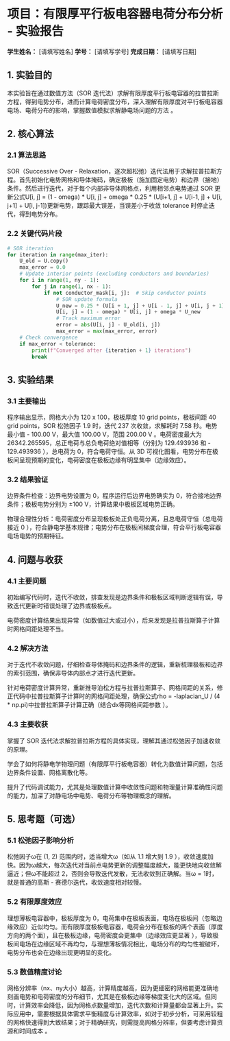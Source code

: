 # 项目：有限厚平行板电容器电荷分布分析 - 实验报告

**学生姓名：** [请填写姓名] **学号：** [请填写学号] **完成日期：** [请填写日期]

## 1. 实验目的

本实验旨在通过数值方法（SOR 迭代法）求解有限厚度平行板电容器的拉普拉斯方程，得到电势分布，进而计算电荷密度分布，深入理解有限厚度对平行板电容器电场、电荷分布的影响，掌握数值模拟求解静电场问题的方法 。

## 2. 核心算法

### 2.1 算法思路

SOR（Successive Over - Relaxation，逐次超松弛）迭代法用于求解拉普拉斯方程。首先初始化电势网格和导体掩码，确定极板（施加固定电势）和边界（接地）条件。然后进行迭代，对于每个内部非导体网格点，利用相邻点电势通过 SOR 更新公式U[i, j] = (1 - omega) * U[i, j] + omega * 0.25 * (U[i+1, j] + U[i-1, j] + U[i, j+1] + U[i, j-1])更新电势，跟踪最大误差，当误差小于收敛 tolerance 时停止迭代，得到电势分布。

### 2.2 关键代码片段

```python
# SOR iteration
for iteration in range(max_iter):
    U_old = U.copy()
    max_error = 0.0
    # Update interior points (excluding conductors and boundaries)
    for i in range(1, ny - 1):
        for j in range(1, nx - 1):
            if not conductor_mask[i, j]:  # Skip conductor points
                # SOR update formula
                U_new = 0.25 * (U[i + 1, j] + U[i - 1, j] + U[i, j + 1] + U[i, j - 1])
                U[i, j] = (1 - omega) * U[i, j] + omega * U_new
                # Track maximum error
                error = abs(U[i, j] - U_old[i, j])
                max_error = max(max_error, error)
    # Check convergence
    if max_error < tolerance:
        print(f"Converged after {iteration + 1} iterations")
        break
```

## 3. 实验结果

### 3.1 主要输出

程序输出显示，网格大小为 120 x 100，极板厚度 10 grid points，极板间距 40 grid points，SOR 松弛因子 1.9 时，迭代 237 次收敛，求解耗时 7.58 秒。电势最小值 - 100.00 V，最大值 100.00 V，范围 200.00 V 。电荷密度最大为 26342.265595，总正电荷与总负电荷绝对值相等（分别为 129.493936 和 - 129.493936 ），总电荷为 0，符合电荷守恒。从 3D 可视化图看，电势分布在极板间呈现预期的变化，电荷密度在极板边缘有明显集中（边缘效应）。

### 3.2 结果验证

边界条件检查：边界电势设置为 0，程序运行后边界电势确实为 0，符合接地边界条件；极板电势分别为 ±100 V，计算结果中极板区域电势正确。

物理合理性分析：电荷密度分布呈现极板处正负电荷分离，且总电荷守恒（总电荷接近 0 ），符合静电学基本规律；电势分布在极板间梯度合理，符合平行板电容器电场电势的预期特征。

## 4. 问题与收获

### 4.1 主要问题

初始编写代码时，迭代不收敛，排查发现是边界条件和极板区域判断逻辑有误，导致迭代更新时错误处理了边界或极板点。

电荷密度计算结果出现异常（如数值过大或过小），后来发现是拉普拉斯算子计算时网格间距处理不当。

### 4.2 解决方法

对于迭代不收敛问题，仔细检查导体掩码和边界条件的逻辑，重新梳理极板和边界的索引范围，确保非导体内部点才进行迭代更新。

针对电荷密度计算异常，重新推导泊松方程与拉普拉斯算子、网格间距的关系，修正代码中拉普拉斯算子计算时的网格间距处理，确保公式rho = -laplacian_U / (4 * np.pi)中拉普拉斯算子计算正确（结合dx等网格间距参数 ）。

### 4.3 主要收获

掌握了 SOR 迭代法求解拉普拉斯方程的具体实现，理解其通过松弛因子加速收敛的原理。

学会了如何将静电学物理问题（有限厚平行板电容器）转化为数值计算问题，包括边界条件设置、网格离散化等。

提升了代码调试能力，尤其是处理数值计算中收敛性问题和物理量计算准确性问题的能力，加深了对静电场中电势、电荷分布等物理概念的理解。

## 5. 思考题（可选）

### 5.1 松弛因子影响分析

松弛因子ω在 (1, 2) 范围内时，适当增大ω（如从 1.1 增大到 1.9 ），收敛速度加快。因为ω越大，每次迭代对当前点电势更新的调整幅度越大，能更快地向收敛解逼近；但ω不能超过 2，否则会导致迭代发散，无法收敛到正确解。当ω = 1时，就是普通的高斯 - 赛德尔迭代，收敛速度相对较慢。

### 5.2 有限厚度效应

理想薄板电容器中，极板厚度为 0，电荷集中在极板表面，电场在极板间（忽略边缘效应）近似均匀。而有限厚度极板电容器，电荷会分布在极板的两个表面（厚度方向的两个面），且在极板边缘，电荷密度会更集中（边缘效应更显著 ），导致极板间电场在边缘区域不再均匀，与理想薄板情况相比，电场分布的均匀性被破坏，电势分布也会在边缘出现更明显的变化。

### 5.3 数值精度讨论

网格分辨率（nx、ny大小）越高，计算精度越高，因为更细密的网格能更准确地刻画电势和电荷密度的分布细节，尤其是在极板边缘等梯度变化大的区域。但同时，计算效率会降低，因为网格点数量增加，迭代次数和计算量都会显著上升。实际应用中，需要根据具体需求平衡精度与计算效率，如对于初步分析，可采用较粗的网格快速得到大致结果；对于精确研究，则需提高网格分辨率，但要考虑计算资源和时间成本 。

